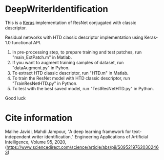 # DeepWriterIdentification

This is a [Keras](https://keras.io/) implementation of ResNet conjugated with classic descriptor.

Residual networks with HTD classic descriptor implementation using Keras-1.0 functional API.
1. In pre-processing step, to prepare training and test patches, run "main_ExtPatch.m" in Matlab.
2. If you want to augment training samples of dataset, run "dataAugment.py" in Pyhon.
3. To extract HTD classic descriptor, run "HTD.m" in Matlab.
4. To train the ResNet model with HTD classic descriptor, run "TrainResNetHTD.py" in Python.
5. To test with the best saved model, run "TestResNetHTD.py" in Python.

Good luck




# Cite information
Malihe Javidi, Mahdi Jampour, "A deep learning framework for text-independent writer identification,"
Engineering Applications of Artificial Intelligence, Volume 95, 2020,(https://www.sciencedirect.com/science/article/abs/pii/S0952197620302463)
